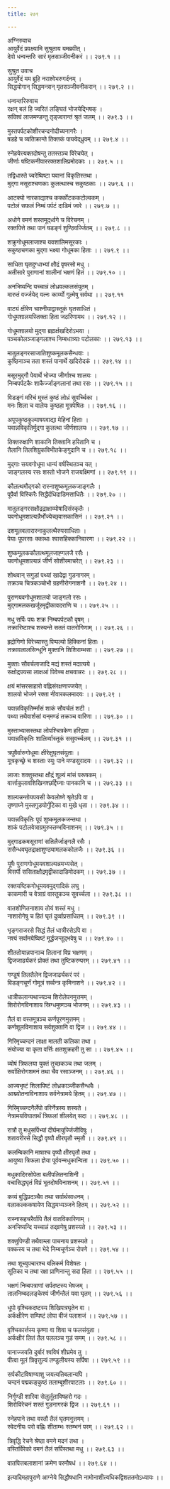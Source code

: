 ```yaml
---
title: २७९

---
```

अग्निरुवाच  
आयुर्वेदं प्रवक्ष्यामि सुश्रुताय यमब्रवीत् ।  
देवो धन्वन्तरिः सारं मृतसञ्जीवनीकरं ।। २७९.१ ।।  
  
सुश्रुत उवाच  
आयुर्वेदं मम ब्रूहि नराश्वेभरुगर्दनम् ।  
सिद्धयोगान्‌ सिद्धमन्त्रान्‌ मृतसञ्जीवनीकरान् ।। २७९.२ ।।  
  
धन्वन्तरिरुवाच  
रक्षन् बलं हि ज्वरितं लङ्घितं भोजयेद्भिषक् ।  
सविश्वं लाजमण्डन्तु तृड्‌ज्वरान्तं श्रृतं जलम् ।। २७९.३ ।।  
  
मुस्तपर्पटकोशीरचन्दनोदीच्यनागरैः ।  
षडहे च व्यतिक्रान्ते तिक्तकं पाययेद्‌ध्रुवम् ।। २७९.४ ।।  
  
स्नेहयेत्त्यक्तदोषन्तु ततस्तञ्च विरेचयेत् ।  
जीर्णाः षष्टिकनीवाररक्तशालिप्रमोदकाः ।। २७९.५ ।।  
  
तद्विधास्ते ज्वरेष्विष्टा यवानां विकृतिस्तथा ।  
मुद्‌गा मसूराश्चणकाः कुलत्थास्च सकुष्ठकाः ।। २७९.६ ।।  
  
आटक्यो नारकाद्याश्च कर्क्कोटककटोल्वकम् ।  
पटोलं सफलं निम्बं पर्पटं दाडिमं ज्वरे ।। २७९.७ ।।  
  
अधोगे वमनं शस्तमूद्‌र्ध्वगे च विरेचनम् ।  
रक्तपित्ते तथा पानं षडङ्गं शुण्ठिवर्ज्जितम् ।। २७९.८ ।।  
  
शक्रुगोधूमलाजाश्च यवशालिमसूरकाः ।  
सकुष्ठचणका मुद्‌गा भक्ष्या गोधूमका हिताः ।। २७९.९ ।।  
  
साधिता घृतदुग्धाभ्यां क्षौद्रं वृषरसो मधु ।  
अतीसारे पुराणानां शालीनां भक्षणं हितं ।। २७९.१० ।।  
  
अनभिष्यन्दि यच्चान्नं लोध्रवल्कलसंयुतम् ।  
मारुतं वर्ज्जयेद् यत्नः कार्य्यो गुल्मेषु सर्वथा ।। २७९.११  
  
वाट्यं क्षीरेण चाश्नीयाद्वास्तूकं घृतसाधितं ।  
गोधूमशालयस्तिक्ता हिता जठरिणामथ ।। २७९.१२ ।।  
  
गोधूमशालयो मुद्‌गा ब्रह्मर्क्षखदिरोऽभया ।  
पञ्चकोलञ्जाङ्गलाश्च निम्बधात्र्याः पटोलकाः ।। २७९.१३ ।।  
  
मातुलङ्गरसाजातिशुष्कमूलकसैन्धवाः ।  
कुष्ठिनाञ्च तता शस्तं पानार्थे खदिरोदकं ।। २७९.१४ ।।  
  
मसूरमुद्‌गौ पेयार्थे भोज्या जीर्णाश्च शालयः ।  
निम्बपर्पटकैः शाकैर्ज्जाङ्गलानां तथा रसः ।। २७९.१५ ।।  
  
विडङ्गं मरिचं मुस्तं कुष्ठं लोध्रं सुवर्च्चिका ।  
मनः शिला च वालेयः कुष्ठहा मूत्रपेषितः ।। २७९.१६ ।।  
  
अपूपकुष्ठकुल्माषयवाद्या मेहिनां हिताः ।  
यवान्नविकृतिर्मुद्‌गा कुलत्था जीर्णशालयः ।। २७९.१७ ।।  
  
तिक्तरुक्षाणि शाकानि तिक्तानि हरितानि च ।  
तैलानि तिलशिग्रुकविभीतकेङ्गुदानि च ।। २७९.१८ ।।  
  
मुद्‌गाः सयवगोधूमा धान्यं वर्षस्थितञ्च यत् ।  
जाङ्गलस्य रसः शस्तो भोजने राजयक्ष्मिणां ।। २७९.१९ ।।  
  
कौलत्थमौद्‌गको रास्नाशुष्कमूलकजाङ्गलैः ।  
पूपैर्वा विस्किरैः सिद्धैर्दधिदाडिमसाधितैः ।। २७९.२० ।।  
  
मातुलङ्गरसक्षौद्रद्राक्षाव्योषादिसंस्कृतैः ।  
यवगोधूमशाल्यन्नैर्भोज्येच्छ्‌वासकासिनं ।। २७९.२१ ।।  
  
दशमूलवलारास्नाकुलत्थैरुपसाधिताः ।  
पेयाः पूपरसाः क्काथाः श्वासहिक्कानिवारणा ।। २७९.२२ ।।  
  
शुष्कमूलककौलत्थमूलजाह्गलजै रसैः ।  
यवगोधूमशाल्यन्नं जीर्णं सोशीरमाचरेत् ।। २७९.२३ ।।  
  
शोथवान् सगुडां पथ्यां खादेद्वा गुडनागरम् ।  
तक्रञ्च चित्रकञ्चोभौ ग्रहणीरोगनाशनौ ।। २७९.२४ ।।  
  
पुराणयवगोधूमशालयो जाङ्गलो रसः ।  
मुद्‌गामलकखर्जूरमृद्वीकावदराणि च ।। २७९.२५ ।।  
  
मधु सर्पिः पयः शक्र निम्बपर्पटकौ वृषम् ।  
तक्रारिष्टाश्च शस्यन्ते सततं वातरोगिणाम् ।। २७९.२६ ।।  
  
हृद्रोगिणो विरेच्यास्तु पिप्पल्यो हिक्किनां हिताः ।  
तक्रावलालसिन्धूनि मुक्तानि शिशिराम्भसा ।। २७९.२७ ।।  
  
मुक्ताः सौवर्चलाजादि मद्यं शस्तं मदात्यये ।  
सक्षोद्रपयसा लाक्षआं पिवेच्च क्षचवान्नरः ।। २७९.२८ ।।  
  
क्षयं मांसरसाहारो वह्निसंरक्षणाज्जयेत् ।  
शालयो भोजने रक्ता नीवारकलमादयः ।। २७९.२९ ।  
  
यवान्नविकृतिर्म्मांसं शाकं सौवर्चलं शटी ।  
पथ्या तथैवार्शसां यन्‌मण्डं तक्रञ्च वारिणा ।। २७९.३० ।।  
  
मुस्ताभ्यासस्तथा लोपश्चित्रकेण हरिद्रया ।  
यवान्नविकृतिः शालिर्व्वास्तूकं ससुवर्च्चलम् ।। २७९.३१ ।।  
  
त्रपुषैर्वारुगोधूमाः क्षीरेक्षुघृतसंयुताः ।  
मूत्रकृच्छ्रे च शस्ताः स्युः पाने मण्डसुरादयः ।। २७९.३२ ।।  
  
लाजाः शक्तुस्तथा क्षौद्रं शूल्यं मांसं परूषकम् ।  
वार्त्ताकुलावशिखिनश्छर्द्दिघ्नाः पानकानि च ।। २७९.३३ ।।  
  
शाल्यन्नन्तोयपयसी केवलोष्णे श्रृतेऽपि वा ।  
तृष्णाघ्ने मुस्तगुडयोर्गुटिका वा मुखे धृता ।। २७९.३४ ।।  
  
यवान्नविकृतिः पूपं शुष्कमूलकजन्तथा ।  
शाकं पटोलवेत्राग्रमुरुस्तम्भविनाशनम् ।। २७९.३५ ।।  
  
मुद्‌गाढकमसूराणां सतिलैर्जाङ्गलै रसैः ।  
ससैन्धवघृतद्राक्षाशुण्ठ्यामलककोलजैः ।। २७९.३६ ।।  
  
यूषैः पुराणगोधूमयवशाल्यन्नमभ्यसेत् ।  
विसर्पी ससिताक्षौद्रमृद्वीकादाडिमोदकम् ।। २७९.३७ ।।  
  
रक्तयष्टिकगोधूमयवमुद्‌गादिकं लघु ।  
काकमारी च वेत्राग्रं वास्तुकञ्च सुवर्च्चला ।। २७९.३८ ।।  
  
वातशोणितनाशाय तोयं शस्तं मधु ।  
नाशारोगेषु च हितं घृतं दुर्व्वाप्रसाधितम् ।। २७९.३९ ।।  
  
भृङ्गराजरसे सिद्धं तैलं धात्रीरसेऽपि वा ।  
नश्यं सर्वामयेष्विष्टं मूर्द्धजन्तूद्भवेषु च ।। २७९.४० ।।  
  
शीततोयान्नपानञ्च तिलानां विप्र भक्षणम् ।  
द्विजजाढर्यकरं प्रोक्तं तथा तुष्टिकरम्परम् ।। २७९.४१ ।।  
  
गण्डूषं तिलतैलेन द्विजजार्ढ्यकरं परं ।  
विडङ्गचूर्णं गोमूत्रं सर्व्वन्त्र कृमिनाशने ।। २७९.४२ ।।  
  
धात्रीफलान्यथाज्यञ्च शिरोलेपनमुत्तमम् ।  
शिरोरोगविनाशाय स्रिग्धमुष्णञ्च भोजनम् ।। २७९.४३ ।।  
  
तैलं वा वस्तमूत्रञ्च कर्णपूरणमुत्तमम् ।  
कर्णशूलविनाशाय सर्वशुक्तानि वा द्विज ।। २७९.४४ ।।  
  
गिरिमृच्चन्दनं लाक्षा मालती कलिका तथा ।  
संयोज्या या कृता वर्त्तिः क्षतशुक्रहरी तु सा ।। २७९.४५ ।।  
  
व्योषं त्रिफलया युक्तं तुच्छकञ्च तथा जलम् ।  
सर्वाक्षिरोगशमनं तथा चैव रसाञ्जनम् ।। २७९.४६ ।।  
  
आज्यभृष्टं शिलापिष्टं लोध्रकाञ्जीकसैन्धवैः ।  
आश्च्योतनाविनाशाय सर्वनेत्रामये हितम् ।। २७९.४७ ।।  
  
गिरिमृच्चन्दनैर्लेपो वरिर्नेत्रस्य शस्यते ।  
नेत्रामयविघातार्थं त्रिफलां शीलयेत् सदा ।। २७९.४८ ।।  
  
रात्रौ तु मधुसर्पिभ्यां दीर्घमायुर्ज्जिजीविषुः ।  
शतावरीरसे सिद्धौ वृष्यौ क्षीरघृतौ स्मृतौ ।। २७९.४९ ।।  
  
कलम्बिकानि माषाश्च वृष्यौ क्षीरघृतौ तथा ।  
आयुष्या त्रिफला ज्ञेया पूर्ववन्मधुकान्विता ।। २७९.५० ।।  
  
मधुकादिरसोपेता बलीपलितनाशिनी ।  
वचासिद्धघृतं विप्रं भूतदोषविनाशनम् ।। २७९.५१ ।।  
  
कव्यं बुद्धिप्रदञ्चैव तथा सर्वार्थसाधनम् ।  
वलाकल्ककषायेण सिद्धमभ्यञ्जने हितम् ।। २७९.५२ ।।  
  
रास्नासहचरैर्वापि तैलं वातविकारिणाम् ।  
अनभिष्यन्दि यच्चान्नं तद्‌व्रणेषु प्रशस्यते ।। २७९.५३ ।।  
  
शक्तुपिण्डी तथैवाम्ला पाचनाय प्रशस्यते ।  
पक्कस्य च तथा भेदे निम्बचूर्णञ्च रोपणे ।। २७९.५४ ।।  
  
तथा शूच्युपचारश्च बलिकर्म विशेषतः ।  
सूतिका च तथा रक्षा प्राणिनान्तु सदा हिता ।। २७९.५५ ।।  
  
भक्षणं निम्बपत्राणां सर्पदष्टस्य भेषजम् ।  
तालनिम्बदलङ्केश्यं जीर्णन्तैलं यवा घृतम् ।। २७९.५६ ।।  
  
धूपो वृश्चिकदष्टस्य शिखिपत्रघृतेन वा ।  
अर्कक्षीरेण सम्पिष्टं लोपा वीजं पलाशजं ।। २७९.५७ ।।  
  
वृश्चिकार्त्तस्य कृष्णा वा शिवा च फलसंयुता ।  
अर्कक्षीरं लितं तैल पललञ्च गुडं समम् ।। २७९.५८ ।।  
  
पानाज्जयति दुर्बारं श्वविषं शीघ्रमेव तु ।  
पीत्वा मूलं त्रिवृत्तुल्यं तण्डुलीयस्य सर्पिषा ।। २७९.५९ ।।  
  
सर्पकीटविषाण्याशु जयत्यतिबलान्यपि ।  
चन्दनं पद्मकङ्कुष्ठं तलाम्बूशीरपाटलाः ।। २७९.६० ।।  
  
निर्गुण्डी शारिवा सेलुर्लूताविषहरो गदः ।  
शिरोविरेचनं शस्तं गुडनागरकं द्विज ।। २७९.६१ ।।  
  
स्नेहपाने तथा वस्तौ तैलं घृतमनुत्तमम् ।  
स्वेदनीयः परो वह्निः शीताम्भः स्तम्भनं परम् ।। २७९.६२ ।।  
  
त्रिवृद्धि रेचने श्रेष्ठा वमने मदनं तथा ।  
वस्तिर्विरेको वमनं तैलं सर्पिस्तथा मधु ।। २७९.६३ ।।  
  
वातपित्तबलाशानां क्रमेण परमौषधं ।। २७९.६४ ।।  
  
इत्यादिमहापुराणे आग्नेये सिद्धौषधानि नामोनाशीत्यधिकद्विशततमोऽध्यायः ।।